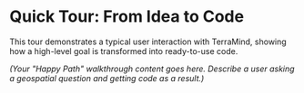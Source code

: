 <!--
TARGET: New users, reviewers, stakeholders.
USAGE: Provide a step-by-step walkthrough of a typical user journey to showcase the system's value proposition.
-->

# Quick Tour: From Idea to Code

This tour demonstrates a typical user interaction with TerraMind, showing how a high-level goal is transformed into ready-to-use code.

*(Your "Happy Path" walkthrough content goes here. Describe a user asking a geospatial question and getting code as a result.)*
